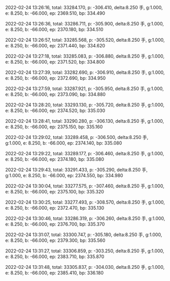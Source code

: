 2022-02-24 13:26:16, total: 33284.170, p: -306.410, delta:8.250 手, g:1.000, e: 8.250, b: -66.000, ep: 2369.510, bp: 334.490

2022-02-24 13:26:36, total: 33286.711, p: -305.900, delta:8.250 手, g:1.000, e: 8.250, b: -66.000, ep: 2370.180, bp: 334.510

2022-02-24 13:26:57, total: 33285.568, p: -305.520, delta:8.250 手, g:1.000, e: 8.250, b: -66.000, ep: 2371.440, bp: 334.620

2022-02-24 13:27:18, total: 33285.083, p: -306.880, delta:8.250 手, g:1.000, e: 8.250, b: -66.000, ep: 2371.520, bp: 334.800

2022-02-24 13:27:39, total: 33282.690, p: -306.910, delta:8.250 手, g:1.000, e: 8.250, b: -66.000, ep: 2372.690, bp: 334.950

2022-02-24 13:27:59, total: 33287.921, p: -305.950, delta:8.250 手, g:1.000, e: 8.250, b: -66.000, ep: 2373.090, bp: 334.880

2022-02-24 13:28:20, total: 33293.130, p: -305.720, delta:8.250 手, g:1.000, e: 8.250, b: -66.000, ep: 2374.520, bp: 335.030

2022-02-24 13:28:41, total: 33290.280, p: -306.130, delta:8.250 手, g:1.000, e: 8.250, b: -66.000, ep: 2375.150, bp: 335.160

2022-02-24 13:29:02, total: 33289.458, p: -306.500, delta:8.250 手, g:1.000, e: 8.250, b: -66.000, ep: 2374.140, bp: 335.080

2022-02-24 13:29:22, total: 33289.177, p: -306.460, delta:8.250 手, g:1.000, e: 8.250, b: -66.000, ep: 2374.180, bp: 335.080

2022-02-24 13:29:43, total: 33291.433, p: -305.290, delta:8.250 手, g:1.000, e: 8.250, b: -66.000, ep: 2374.550, bp: 334.980

2022-02-24 13:30:04, total: 33277.575, p: -307.460, delta:8.250 手, g:1.000, e: 8.250, b: -66.000, ep: 2375.100, bp: 335.320

2022-02-24 13:30:25, total: 33277.493, p: -308.570, delta:8.250 手, g:1.000, e: 8.250, b: -66.000, ep: 2372.470, bp: 335.130

2022-02-24 13:30:46, total: 33286.319, p: -306.260, delta:8.250 手, g:1.000, e: 8.250, b: -66.000, ep: 2376.700, bp: 335.370

2022-02-24 13:31:07, total: 33300.747, p: -305.180, delta:8.250 手, g:1.000, e: 8.250, b: -66.000, ep: 2379.300, bp: 335.560

2022-02-24 13:31:27, total: 33306.859, p: -303.250, delta:8.250 手, g:1.000, e: 8.250, b: -66.000, ep: 2383.710, bp: 335.870

2022-02-24 13:31:48, total: 33305.837, p: -304.030, delta:8.250 手, g:1.000, e: 8.250, b: -66.000, ep: 2385.410, bp: 336.180